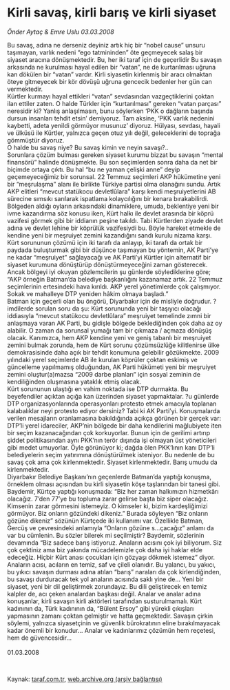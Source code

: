 # Kirli savaş, kirli barış ve kirli siyaset

*Önder Aytaç & Emre Uslu 03.03.2008*

<div class="taraf_structure_2col_1zq">
<div class="margen_n">



 <p>Bu savaş, adına ne derseniz deyiniz artık hiç bir “nobel cause” unsuru taşımayan, varlık nedeni “ego tatmininden” öte geçmeyecek salaş bir siyaset aracına dönüşmektedir. Bu, her iki taraf için de geçerlidir Bu savaşın arkasında ne kurulması hayal edilen bir “vatan”, ne de kurtarılması uğruna kan dökülen bir “vatan” vardır. Kirli siyasetin kirlenmiş bir aracı olmaktan öteye gitmeyecek bir kör dövüşü uğruna gencecik bedenler her gün can vermektedir. <br/>
Kürtler kurmayı hayal ettikleri “vatan” sevdasından vazgeçtiklerini çoktan ilan ettiler zaten. O halde Türkler için “kurtarılması” gereken “vatan parçası” neresidir ki? Yanlış anlaşılmasın, bunu söylerken ‘PKK o dağların başında dursun insanları tehdit etsin’ demiyoruz. Tam aksine, ‘PKK varlık nedenini kaybetti, adeta yenildi görmüyor musunuz’ diyoruz. Hülyası, sevdası, hayali ve ülküsü ile Kürtler, yalnızca geçen otuz yılı değil, geleceklerini de toprağa gömmüştür diyoruz. <br/>
O halde bu savaş niye? Bu savaş kimin ve neyin savaşı?..<br/>
Sorunlara çözüm bulması gereken siyaset kurumu bizzat bu savaşın “mental finansörü” halinde dönüşmekte. Bu son seçimlerden sonra daha da net bir biçimde ortaya çıktı. Bu hal “bu ne yaman çelişki anne” deyip geçemeyeceğimiz bir sorunsal. 22 Temmuz seçimleri AKP hükümetine yeni bir “meşrulaşma” alanı ile birlikte Türkiye partisi olma olanağını sundu. Artık AKP elitleri “mevcut statükocu devletlûlara” karşı kendi meşruiyetlerini AB sürecine sımsıkı sarılarak ispatlama kolaycılığını bir kenara bırakabilirdi. Bölgeden aldığı oyların arkasındaki dinamiklere, umuda, beklentiye yeni bir ivme kazandırma söz konusu iken, Kürt halkı ile devlet arasında bir köprü vazifesi görmek gibi bir iddianın peşine takıldı. Tabi Kürtlerden ziyade devlet adına ve devlet lehine bir köprülük vazifesiydi bu. Böyle hareket etmekle de kendine yeni bir meşruiyet zemini kazandığını sandı kurulu nizama karşı.<br/>
Kürt sorununun çözümü için iki tarafı da anlayıp, iki tarafı da ortak bir paydada buluşturmak gibi bir düşünce taşımayan bu yöntemin, AK Parti’ye ne kadar “meşruiyet” sağlayacağı ve AK Parti’yi Kürtler için alternatif bir siyaset kurumuna dönüştürüp dönüştürmeyeceğini zaman gösterecek. Ancak bölgeyi iyi okuyan gözlemcilerin şu günlerde söylediklerine göre; “AKP örneğin Batman’da belediye başkanlığını kazanamaz artık. 22 Temmuz seçimlerinin ertesindeki hava kırıldı. AKP yerel yönetimlerde çok çalışmıyor. Sokak ve mahalleye DTP yeniden hâkim olmaya başladı.” <br/>
Batman için geçerli olan bu öngörü, Diyarbakır için de misliyle doğrudur. ?imdilerde sorulan soru da şu: Kürt sorununda yeni bir taşıyıcı olacağı iddiasıyla “mevcut statükocu devletlûlara” meşruiyet temelinde zımni bir anlaşmaya varan AK Parti, bu gidişle bölgede beklediğinden çok daha az oy alabilir. O zaman da sorunsal yumağı tam bir çıkmaza / açmaza dönüşüş olacak. Kanımızca, hem AKP kendine yeni ve geniş tabanlı bir meşruiyet zemini bulmak zorunda, hem de Kürt sorunu çözümsüzlüğe kilitlenirse ülke demokrasisinde daha açık bir tehdit konumuna gelebilir gözükmekte. 2009 yılındaki yerel seçimlerde AB ile kurulan köprüler çoktan eskimiş ve güncelleme yapılmamış olduğundan, AK Parti hükümeti yeni bir meşruiyet zemini oluştur(a)mazsa “2009 darbe planları” için sosyal zeminin de kendiliğinden oluşmasına yataklık etmiş olacak. <br/>
Kürt sorununun ulaştığı en vahim noktada ise DTP durmakta. Bu beyefendiler açıktan açığa kan üzerinden siyaset yapmaktalar. ?u günlerde DTP organizasyonlarında operasyonları protesto etmek amacıyla toplanan kalabalıklar neyi protesto ediyor dersiniz? Tabi ki AK Parti’yi. Konuşmalarda verilen mesajların oranlamasına bakıldığında açıkça görünen bir gerçek var: DTP’li yerel idareciler, AKP’nin bölgede bir daha kendilerini mağlubiyete iten bir seçim kazanacağından çok korkuyorlar. Bunun için de gerilimi artırıp şiddet politikasından aynı PKK’nın terör dışında işi olmayan üst yöneticileri gibi medet umuyorlar. Öyle görünüyor ki; dağda ölen PKK’lının kanı DTP’li belediyelerin seçim yatırımına dönüştürülmek isteniyor. Bu nedenle de bu savaş çok ama çok kirlenmektedir. Siyaset kirlenmektedir. Barış umudu da kirlenmektedir. <br/>
Diyarbakır Belediye Başkanı’nın geçenlerde Batman’da yaptığı konuşma, örneklem olması açısından bu kirli siyasetin köşe taşlarından bir tanesi gibi. Baydemir, Kürtçe yaptığı konuşmada: “Biz her zaman halkımızın hizmetkârı olacağız. 7’den 77’ye bu topluma zarar gelirse başta biz siper olacağız. Kimsenin zarar görmesini istemeyiz. O kimseler ki, bizim kardeşliğimizi görmüyor. Biz onların gözündeki dikeniz.” Burada söyleyen “Biz onların gözüne dikeniz” sözünün Kürtçede iki kullanımı var. Özellikle Batman, Gercüş ve çevresindeki anlamıyla “Onların gözüne s…çacağız” anlamı da var bu cümlenin. Bu sözler bilerek mi seçilmiştir? Baydemir, sözlerinin devamında “Biz sadece barış istiyoruz. Anaların acısını çok iyi biliyorum. Siz çok çektiniz ama biz yakında mücadelemizle çok daha iyi haklar elde edeceğiz. Hiçbir Kürt anası çocukları için gözyaşı dökmek istemez” diyor.<br/>
Anaların acısı, acıların en temiz, saf ve çileli olanıdır. Bu yalancı, bu yakıcı, bu yıkıcı savaşın durması adına atılan “barış” naraları da çok kirlendiğinden, bu savaşı durduracak tek yol anaların acısında saklı yine de... Yeni bir siyaset, yeni bir dil geliştirmek zorundayız. Bu dili geliştirecek en temiz kalpler de, acı çeken analardan başkası değil. Analar ve analar adına konuşanlar, kirli savaşın kirli aktörleri tarafından susturulmamalı. Kürt kadınının da, Türk kadınının da, “Bülent Ersoy” gibi yürekli çıkışları yapmasının zamanı çoktan gelmiştir ve hatta geçmektedir. Savaşın çirkin söylemi, yalnızca siyasetçinin ve güvenlik bürokratının eline bırakılmayacak kadar önemli bir konudur… Analar ve kadınlarımız çözümün hem reçetesi, hem de güvencesidir…<br/>
<br/>
01.03.2008</p>

<br/>


<div id="taraf_not">
</div>

</div>


</div>

Kaynak: [taraf.com.tr](http://www.taraf.com.tr:80/makale/105.htm), [web.archive.org (arşiv bağlantısı)](http://web.archive.org/web/20090422063005/http://www.taraf.com.tr:80/makale/105.htm)
